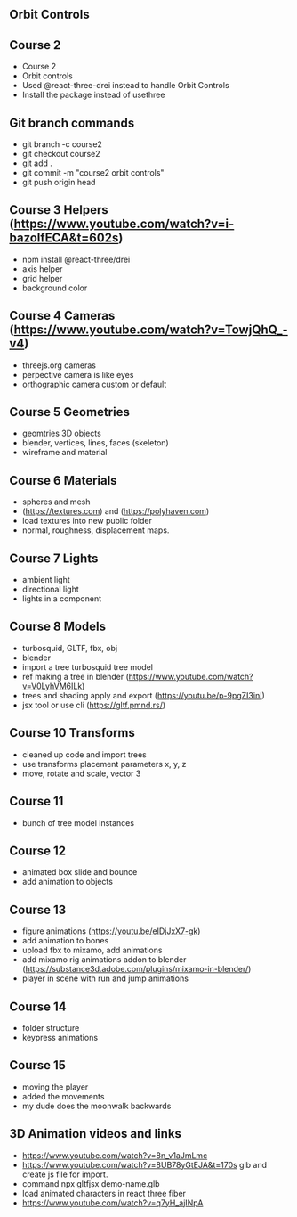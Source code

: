 ## Orbit Controls
## Course 2

- Course 2
- Orbit controls
- Used @react-three-drei instead to handle Orbit Controls
- Install the package instead of usethree

## Git branch commands
- git branch -c course2 
- git checkout course2
- git add .
- git commit -m "course2 orbit controls"
- git push origin head

## Course 3 Helpers (https://www.youtube.com/watch?v=i-bazolfECA&t=602s) 
- npm install @react-three/drei
- axis helper
- grid helper
- background color

## Course 4 Cameras (https://www.youtube.com/watch?v=TowjQhQ_-v4)
- threejs.org cameras
- perpective camera is like eyes
- orthographic camera custom or default

## Course 5 Geometries
- geomtries 3D objects
- blender, vertices, lines, faces (skeleton)
- wireframe and material

## Course 6 Materials
- spheres and mesh
- (https://textures.com) and (https://polyhaven.com)
- load textures into new public folder
- normal, roughness, displacement maps.

## Course 7 Lights
- ambient light
- directional light
- lights in a component

## Course 8 Models
- turbosquid, GLTF, fbx, obj
- blender
- import a tree turbosquid tree model
- ref making a tree in blender (https://www.youtube.com/watch?v=V0LyhVM6ILk)
- trees and shading apply and export (https://youtu.be/p-9pgZI3inI)
- jsx tool or use cli (https://gltf.pmnd.rs/) 

## Course 10 Transforms
- cleaned up code and import trees
- use transforms placement parameters x, y, z
- move, rotate and scale, vector 3

## Course 11
- bunch of tree model instances

## Course 12
- animated box slide and bounce
- add animation to objects

## Course 13
- figure animations (https://youtu.be/eIDjJxX7-gk)
- add animation to bones
- upload fbx to mixamo, add animations
- add mixamo rig animations addon to blender (https://substance3d.adobe.com/plugins/mixamo-in-blender/)
- player in scene with run and jump animations

## Course 14
- folder structure
- keypress animations

## Course 15
- moving the player
- added the movements
- my dude does the moonwalk backwards

## 3D Animation videos and links
- https://www.youtube.com/watch?v=8n_v1aJmLmc 
- https://www.youtube.com/watch?v=8UB78yGtEJA&t=170s glb and create js file for import.
- command npx gltfjsx demo-name.glb
- load animated characters in react three fiber 
- https://www.youtube.com/watch?v=q7yH_ajINpA




